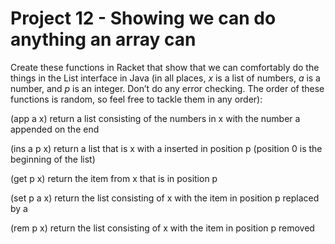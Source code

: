 # Project 12 - Showing we can do anything an array can

Create these functions in Racket that show that we can comfortably do the things in the List interface in Java (in all places, *x* is a list of numbers, *a* is a number, and *p* is an integer. Don’t do any error checking. The order of these functions is random, so feel free to tackle them in any order):

(app a x)     return a list consisting of the numbers in x with the number a appended on the end

(ins a p x)   return a list that is x with a inserted in position p (position 0 is the beginning of the list)

(get p x)     return the item from x that is in position p

(set p a x)   return the list consisting of x with the item in position p replaced by a

(rem p x)     return the list consisting of x with the item in position p removed
